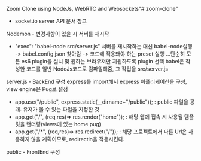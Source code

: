 Zoom Clone using NodeJs, WebRTC and Websockets"# zoom-clone"
+ socket.io server API 문서 참고

Nodemon - 변경사항이 있을 시 서버를 재시작

- "exec": "babel-node src/server.js" 서버를 재시작하는 대신 babel-node실행 -> babel.config.json 찾아감 -> 코드에 적용돼야 하는 preset 실행 ...단순히 모든 es6 plugin을 설치 및 원하는 브라우저만 지원하도록 plugin 선택
  babel은 작성한 코드를 일반 NodeJs코드로 컴파일해줌, 그 작업을 src/server.js

server.js - BackEnd 구성
express를 import해서 express 어플리케이션을 구성, view engine은 Pug로 설정

- app.use("/public", express.static(\_\_dirname+"/public")); : public 파일을 공개. 유저가 볼 수 있는 파일을 지정한 것
- app.get("/", (req,res)=> res.render("home")); : 해당 웹에 접속 시 사용될 템플릿을 랜더링(views에 있는 home.pug)
- app.get("/\*", (req,res)=> res.redirect("/")); : 해당 프로젝트에서 다른 Url은 사용하지 않을 계획이므로, redirectin을 적용시킨다.

public - FrontEnd 구성

